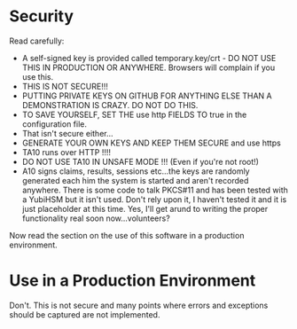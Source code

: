 # Security

Read carefully:

   * A self-signed key is provided called temporary.key/crt - DO NOT USE THIS IN PRODUCTION OR ANYWHERE. Browsers will complain if you use this.
   * THIS IS NOT SECURE!!!
   * PUTTING PRIVATE KEYS ON GITHUB FOR ANYTHING ELSE THAN A DEMONSTRATION IS CRAZY. DO NOT DO THIS.
   * TO SAVE YOURSELF, SET THE use http FIELDS TO true in the configuration file.
   * That isn't secure either...  
   * GENERATE YOUR OWN KEYS AND KEEP THEM SECURE and use https
   * TA10 runs over HTTP !!!!   
   * DO NOT USE TA10 IN UNSAFE MODE !!! (Even if you're not root!)
   * A10 signs claims, results, sessions etc...the keys are randomly generated each him the system is started and aren't recorded anywhere. There is some code to talk PKCS#11 and has been tested with a YubiHSM but it isn't used. Don't rely upon it, I haven't tested it and it is just placeholder at this time. Yes, I'll get arund to writing the proper functionality real soon now...volunteers?

Now read the section on the use of this software in a production environment.

# Use in a Production Environment

Don't.  This is not secure and many points where errors and exceptions should be captured are not implemented.


